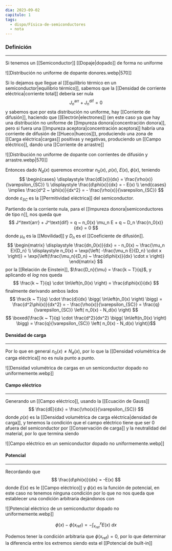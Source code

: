 ```yaml
---
dia: 2023-09-02
capitulo: 1
tags:
  - dispo/Física-de-semiconductores
  - nota
---
```

### Definición
---
Si tenemos un [[Semiconductor]] [[Dopaje|dopado]] de forma no uniforme

![[Distribución no uniforme de dopante donores.webp|570]]

Si lo dejamos que llegue al [[Equilibrio térmico en un semiconductor|equilibrio térmico]], sabemos que la [[Densidad de corriente eléctrica|corriente total]] debería ser nula  $$J_n^\text{arr} + J_n^\text{dif} = 0 $$
y sabemos que por esta distribución no uniforme, hay [[Corriente de difusión]], haciendo que [[Electrón|electrones]] (en este caso ya que hay una distribución no uniforme de [[Impureza donora|concentración donora]], pero si fuera una [[Impureza aceptora|concentración aceptora]] habría una corriente de difusión de [[Hueco|huecos]]), produciendo una zona de [[Carga eléctrica|cargas]] positivas y negativas, produciendo un [[Campo eléctrico]], dando una [[Corriente de arrastre]]

![[Distribución no uniforme de dopante con corrientes de difusión y arrastre.webp|570]]

Entonces dado $N_d(x)$ queremos encontrar $n_0(x)$, $\rho(x)$, $E(x)$, $\phi(x)$, teniendo $$ \begin{cases} 
	\displaystyle \frac{dE(x)}{dx} = \frac{\rho(x)}{\varepsilon_{SC}} \\
	\displaystyle \frac{d\phi(x)}{dx} = - E(x) \\
\end{cases} \implies \frac{d^2 ~ \phi(x)}{dx^2} = - \frac{\rho(x)}{\varepsilon_{SC}} $$ donde $\varepsilon_{SC}$ es la [[Permitividad eléctrica]] del semiconductor. 

Partiendo de la corriente nula, para el [[Impureza donora|semiconductores de tipo n]], nos queda que 
$$ J^\text{arr} + J^\text{dif} = q ~ n_0(x) \mu_n E + q ~ D_n \frac{n_0(x)}{dx} = 0 $$ donde $\mu_n$ es la [[Movilidad]] y $D_n$ es el [[Coeficiente de difusión]].
$$ \begin{matrix} 
	\displaystyle \frac{dn_0(x)}{dx} = - n_0(x) ~ \frac{\mu_n E}{D_n} \\
	\displaystyle n_0(x) = \exp{\left( -\frac{\mu_n E}{D_n} \cdot x \right)} = \exp{\left(\frac{\mu_n}{D_n} ~ \frac{d\phi(x)}{dx} \cdot x \right)}
\end{matrix} $$ por la [[Relación de Einstein]], $\frac{D_n}{\mu} = \frac{k ~ T}{q}$, y aplicando el $log$ nos queda 
$$ \frac{k ~ T}{q} \cdot  \ln\left(n_0(x) \right) = \frac{d\phi(x)}{dx} $$ finalmente derivando ambos lados
$$ \frac{k ~ T}{q} \cdot \frac{d}{dx} \bigg( \ln\left(n_0(x) \right) \bigg) = \frac{d^2\phi(x)}{dx^2} = - \frac{\rho(x)}{\varepsilon_{SC}} = \frac{q}{\varepsilon_{SC}} \left( n_0(x) - N_d(x) \right) $$
$$ \boxed{\frac{k ~ T}{q} \cdot \frac{d^2}{dx^2} \bigg( \ln\left(n_0(x) \right) \bigg) = \frac{q}{\varepsilon_{SC}} \left( n_0(x) - N_d(x) \right)}$$

#### Densidad de carga
---
Por lo que en general $n_0(x) \ne N_d(x)$, por lo que la [[Densidad volumétrica de carga eléctrica]] no es nula punto a punto.

![[Densidad volumétrica de cargas en un semiconductor dopado no uniformemente.webp]]

#### Campo eléctrico
---
Generando un [[Campo eléctrico]], usando la [[Ecuación de Gauss]] $$ \frac{dE}{dx} = \frac{\rho(x)}{\varepsilon_{SC}} $$
donde $\rho(x)$ es la [[Densidad volumétrica de carga eléctrica|densidad de carga]], y tenemos la condición que el campo eléctrico tiene que ser 0 afuera del semiconductor por [[Conservación de carga]] y la neutralidad del material, por lo que termina siendo

![[Campo eléctrico en un semiconductor dopado no uniformemente.webp]]

#### Potencial 
---
Recordando que $$ \frac{d\phi(x)}{dx} = -E(x) $$ donde $E(x)$ es le [[Campo eléctrico]] y $\phi(x)$ es la función de potencial, en este caso no tenemos ninguna condición por lo que no nos queda que establecer una condición arbitraria dejándonos con 

![[Potencial eléctrico de un semiconductor dopado no uniformemente.webp]]

$$ \phi(x) - \phi(x_\text{ref}) = - \int^x_{x_\text{ref}} E(x) ~ dx $$

Podemos tener la condición arbitraria que $\phi(x_\text{ref}) = 0$, por lo que determinar la diferencia entre los extremos siendo esta el [[Potencial de built-in]]
